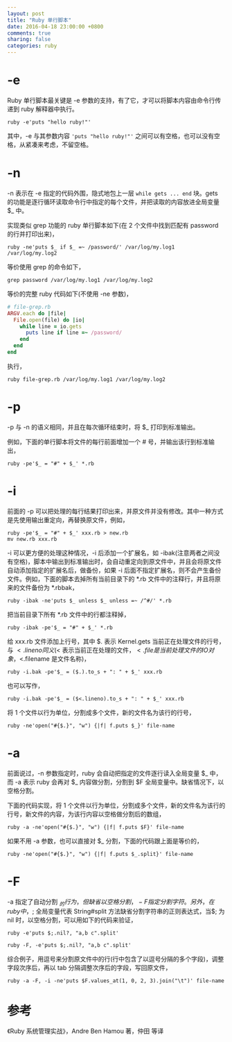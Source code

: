 ```yaml
---
layout: post
title: "Ruby 单行脚本"
date: 2016-04-18 23:00:00 +0800
comments: true
sharing: false
categories: ruby
---
```

# -e
Ruby 单行脚本最关键是 -e 参数的支持，有了它，才可以将脚本内容由命令行传递到 ruby 解释器中执行。

    ruby -e'puts "hello ruby!"'

其中，-e 与其参数内容 `'puts "hello ruby!"'` 之间可以有空格，也可以没有空格，从紧凑来考虑，不留空格。

# -n
-n 表示在 -e 指定的代码外围，隐式地包上一层 `while gets ... end` 块。gets 的功能是逐行循环读取命令行中指定的每个文件，并把读取的内容放进全局变量 $_ 中。

实现类似 grep 功能的 ruby 单行脚本如下(在 2 个文件中找到匹配有 password 的行并打印出来)，

    ruby -ne'puts $_ if $_ =~ /password/' /var/log/my.log1 /var/log/my.log2

等价使用 grep 的命令如下，

    grep password /var/log/my.log1 /var/log/my.log2

等价的完整 ruby 代码如下(不使用 -ne 参数)，

```ruby
# file-grep.rb
ARGV.each do |file|
  File.open(file) do |io|
    while line = io.gets
      puts line if line =~ /password/
    end
  end
end
```

执行，

    ruby file-grep.rb /var/log/my.log1 /var/log/my.log2

# -p
-p 与 -n 的语义相同，并且在每次循环结束时，将 $_ 打印到标准输出。

例如，下面的单行脚本将文件的每行前面增加一个 # 号，并输出该行到标准输出，

    ruby -pe'$_ = "#" + $_' *.rb

# -i
前面的 -p 可以把处理的每行结果打印出来，并原文件并没有修改。其中一种方式是先使用输出重定向，再替换原文件，例如，

    ruby -pe'$_ = "#" + $_' xxx.rb > new.rb
    mv new.rb xxx.rb

-i 可以更方便的处理这种情况，-i 后添加一个扩展名，如 -ibak(注意两者之间没有空格)，脚本中输出到标准输出时，会自动重定向到原文件中，并且会将原文件自动添加指定的扩展名后，做备份，如果 -i 后面不指定扩展名，则不会产生备份文件。例如，下面的脚本去掉所有当前目录下的 *.rb 文件中的注释行，并且将原来的文件备份为 *.rbbak，

    ruby -ibak -ne'puts $_ unless $_ unless =~ /^#/' *.rb

把当前目录下所有 *.rb 文件中的行都注释掉，

    ruby -ibak -pe'$_ = "#" + $_' *.rb

给 xxx.rb 文件添加上行号，其中 $. 表示 Kernel.gets 当前正在处理文件的行号，与 $<.lineno 同义($< 表示当前正在处理的文件，$<.file 是当前处理文件的 IO 对象，$<.filename 是文件名称)，

    ruby -i.bak -pe'$_ = ($.).to_s + ": " + $_' xxx.rb

也可以写作，

    ruby -i.bak -pe'$_ = ($<.lineno).to_s + ": " + $_' xxx.rb

将 1 个文件以行为单位，分割成多个文件，新的文件名为该行的行号，

    ruby -ne'open("#{$.}", "w") {|f| f.puts $_}' file-name

# -a
前面说过，-n 参数指定时，ruby 会自动把指定的文件逐行读入全局变量 $_ 中，而 -a 表示 ruby 会再对 $_ 内容做分割，分割到 $F 全局变量中。缺省情况下，以空格分割。

下面的代码实现，将 1 个文件以行为单位，分割成多个文件，新的文件名为该行的行号，新文件的内容，为该行内容以空格做分割后的数组，

    ruby -a -ne'open("#{$.}", "w") {|f| f.puts $F}' file-name

如果不用 -a 参数，也可以直接对 $_ 分割，下面的代码跟上面是等价的，

    ruby -ne'open("#{$.}", "w") {|f| f.puts $_.split}' file-name

# -F
-a 指定了自动分割 $_ 的行为，但缺省以空格分割，-F 指定分割字符。另外，在 ruby 中，$; 全局变量代表 String#split 方法缺省分割字符串的正则表达式，当$; 为 nil 时，以空格分割，可以用如下的代码来验证，

    ruby -e'puts $;.nil?, "a,b c".split'

    ruby -F, -e'puts $;.nil?, "a,b c".split'

综合例子，用逗号来分割原文件中的行(行中包含了以逗号分隔的多个字段)，调整字段次序后，再以 tab 分隔调整次序后的字段，写回原文件，

    ruby -a -F, -i -ne'puts $F.values_at(1, 0, 2, 3).join("\t")' file-name

# 参考

《Ruby 系统管理实战》，Andre Ben Hamou 著，仲田 等译

